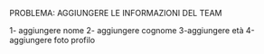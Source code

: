 PROBLEMA: AGGIUNGERE LE INFORMAZIONI DEL TEAM 

1- aggiungere nome
2- aggiungere cognome
3-aggiungere età
4-aggiungere foto profilo